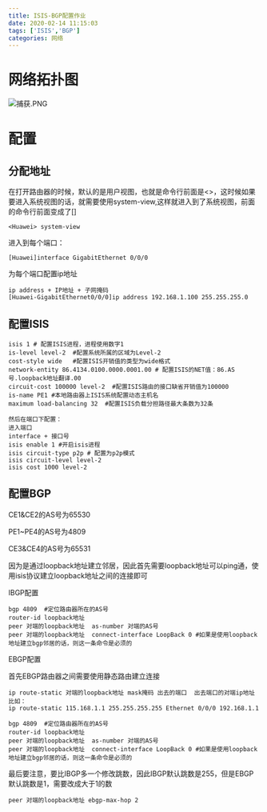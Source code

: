 ```yaml
---
title: ISIS-BGP配置作业
date: 2020-02-14 11:15:03
tags: ['ISIS','BGP']
categories: 网络
---
```


<meta name="referrer" content="no-referrer" />

# 网络拓扑图
![捕获.PNG](http://ww1.sinaimg.cn/large/006eDJDNly1gbvrbro5nfj317l0liagt.jpg)


# 配置

## 分配地址
在打开路由器的时候，默认的是用户视图，也就是命令行前面是<>，这时候如果要进入系统视图的话，就需要使用system-view,这样就进入到了系统视图，前面的命令行前面变成了[]
```
<Huawei> system-view
```

进入到每个端口：
```
[Huawei]interface GigabitEthernet 0/0/0
```

为每个端口配置ip地址
```
ip address + IP地址 + 子网掩码
[Huawei-GigabitEthernet0/0/0]ip address 192.168.1.100 255.255.255.0
```

## 配置ISIS
```
isis 1 # 配置ISIS进程，进程使用数字1
is-level level-2  #配置系统所属的区域为Level-2
cost-style wide   #配置ISIS开销值的类型为wide格式
network-entity 86.4134.0100.0000.0001.00 # 配置ISIS的NET值：86.AS号.loopback地址翻译.00
circuit-cost 100000 level-2  #配置ISIS路由的接口缺省开销值为100000
is-name PE1 #本地路由器上ISIS系统配置动态主机名
maximum load-balancing 32  #配置ISIS负载分担路径最大条数为32条

然后在端口下配置：
进入端口
interface + 接口号
isis enable 1 #开启isis进程
isis circuit-type p2p # 配置为p2p模式
isis circuit-level level-2
isis cost 1000 level-2 

```



## 配置BGP

CE1&CE2的AS号为65530

PE1~PE4的AS号为4809

CE3&CE4的AS号为65531

因为是通过loopback地址建立邻居，因此首先需要loopback地址可以ping通，使用isis协议建立loopback地址之间的连接即可

IBGP配置
```
bgp 4809  #定位路由器所在的AS号
router-id loopback地址     
peer 对端的loopback地址  as-number 对端的AS号
peer 对端的loopback地址  connect-interface LoopBack 0 #如果是使用loopback地址建立bgp邻居的话，则这一条命令是必须的
```

EBGP配置

首先EBGP路由器之间需要使用静态路由建立连接
```
ip route-static 对端的loopback地址 mask掩码 出去的端口  出去端口的对端ip地址
比如：
ip route-static 115.168.1.1 255.255.255.255 Ethernet 0/0/0 192.168.1.1
```
```
bgp 4809  #定位路由器所在的AS号
router-id loopback地址     
peer 对端的loopback地址  as-number 对端的AS号
peer 对端的loopback地址  connect-interface LoopBack 0 #如果是使用loopback地址建立bgp邻居的话，则这一条命令是必须的
```
最后要注意，要比IBGP多一个修改跳数，因此IBGP默认跳数是255，但是EBGP默认跳数是1，需要改成大于1的数
```
peer 对端的loopback地址 ebgp-max-hop 2
```